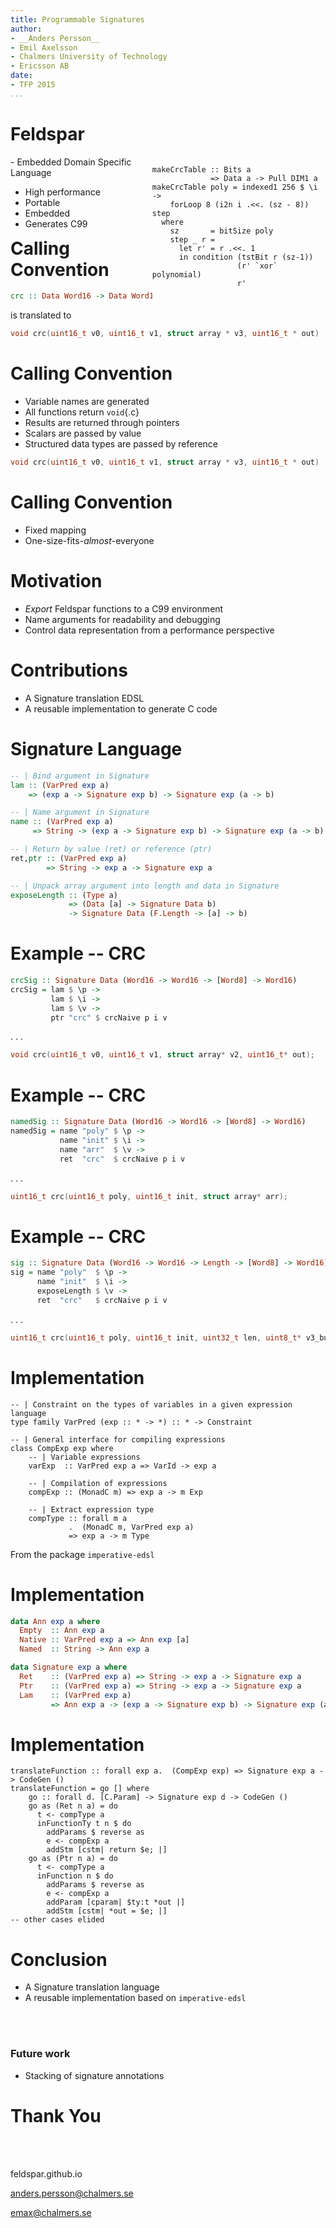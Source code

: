 ```yaml
---
title: Programmable Signatures
author:
- __Anders Persson__
- Emil Axelsson
- Chalmers University of Technology
- Ericsson AB
date:
- TFP 2015
...
```


# Feldspar

<div style='float:left;width:45%;' class='centered'>
- Embedded Domain Specific Language

- High performance
- Portable
- Embedded
- Generates C99

</div>

<div style='float:right;width:55%;' class='centered'>

``` {.haskell}
makeCrcTable :: Bits a
             => Data a -> Pull DIM1 a
makeCrcTable poly = indexed1 256 $ \i ->
    forLoop 8 (i2n i .<<. (sz - 8)) step
  where
    sz       = bitSize poly
    step _ r =
      let r' = r .<<. 1
      in condition (tstBit r (sz-1))
                   (r' `xor` polynomial)
                   r'
```
</div>

# Calling Convention

```haskell
crc :: Data Word16 -> Data Word16 -> Data [Word8] -> Data Word16
```
is translated to

```c
void crc(uint16_t v0, uint16_t v1, struct array * v3, uint16_t * out)
```

# Calling Convention

- Variable names are generated
- All functions return `void`{.c}
- Results are returned through pointers
- Scalars are passed by value
- Structured data types are passed by reference

```c
void crc(uint16_t v0, uint16_t v1, struct array * v3, uint16_t * out)
```

# Calling Convention

- Fixed mapping
- One-size-fits-*almost*-everyone

# Motivation

- _Export_ Feldspar functions to a C99 environment
- Name arguments for readability and debugging
- Control data representation from a performance perspective

# Contributions

- A Signature translation EDSL
- A reusable implementation to generate C code

# Signature Language

```haskell
-- | Bind argument in Signature
lam :: (VarPred exp a)
    => (exp a -> Signature exp b) -> Signature exp (a -> b)

-- | Name argument in Signature
name :: (VarPred exp a)
     => String -> (exp a -> Signature exp b) -> Signature exp (a -> b)

-- | Return by value (ret) or reference (ptr)
ret,ptr :: (VarPred exp a)
        => String -> exp a -> Signature exp a

-- | Unpack array argument into length and data in Signature
exposeLength :: (Type a)
             => (Data [a] -> Signature Data b)
             -> Signature Data (F.Length -> [a] -> b)
```

# Example -- CRC

```haskell
crcSig :: Signature Data (Word16 -> Word16 -> [Word8] -> Word16)
crcSig = lam $ \p ->
         lam $ \i ->
         lam $ \v ->
         ptr "crc" $ crcNaive p i v
```

. . .

```c
void crc(uint16_t v0, uint16_t v1, struct array* v2, uint16_t* out);
```

# Example -- CRC

```haskell
namedSig :: Signature Data (Word16 -> Word16 -> [Word8] -> Word16)
namedSig = name "poly" $ \p ->
           name "init" $ \i ->
           name "arr"  $ \v ->
           ret  "crc"  $ crcNaive p i v
```

. . .

```c
uint16_t crc(uint16_t poly, uint16_t init, struct array* arr);
```

# Example -- CRC

```haskell
sig :: Signature Data (Word16 -> Word16 -> Length -> [Word8] -> Word16)
sig = name "poly"  $ \p ->
      name "init"  $ \i ->
      exposeLength $ \v ->
      ret  "crc"   $ crcNaive p i v
```

. . .

```c
uint16_t crc(uint16_t poly, uint16_t init, uint32_t len, uint8_t* v3_buf);
```

# Implementation

``` {.haskell}
-- | Constraint on the types of variables in a given expression language
type family VarPred (exp :: * -> *) :: * -> Constraint

-- | General interface for compiling expressions
class CompExp exp where
    -- | Variable expressions
    varExp  :: VarPred exp a => VarId -> exp a

    -- | Compilation of expressions
    compExp :: (MonadC m) => exp a -> m Exp

    -- | Extract expression type
    compType :: forall m a
             .  (MonadC m, VarPred exp a)
             => exp a -> m Type
```

From the package `imperative-edsl`

# Implementation

```haskell
data Ann exp a where
  Empty  :: Ann exp a
  Native :: VarPred exp a => Ann exp [a]
  Named  :: String -> Ann exp a

data Signature exp a where
  Ret    :: (VarPred exp a) => String -> exp a -> Signature exp a
  Ptr    :: (VarPred exp a) => String -> exp a -> Signature exp a
  Lam    :: (VarPred exp a)
         => Ann exp a -> (exp a -> Signature exp b) -> Signature exp (a -> b)
```

# Implementation

``` {.haskell}
translateFunction :: forall exp a.  (CompExp exp) => Signature exp a -> CodeGen ()
translateFunction = go [] where
    go :: forall d. [C.Param] -> Signature exp d -> CodeGen ()
    go as (Ret n a) = do
      t <- compType a
      inFunctionTy t n $ do
        addParams $ reverse as
        e <- compExp a
        addStm [cstm| return $e; |]
    go as (Ptr n a) = do
      t <- compType a
      inFunction n $ do
        addParams $ reverse as
        e <- compExp a
        addParam [cparam| $ty:t *out |]
        addStm [cstm| *out = $e; |]
-- other cases elided
```

# Conclusion

- A Signature translation language
- A reusable implementation based on `imperative-edsl`

</br>
</br>

### Future work

- Stacking of signature annotations

# Thank You

</br>
</br>

feldspar.github.io

<anders.persson@chalmers.se>

<emax@chalmers.se>
